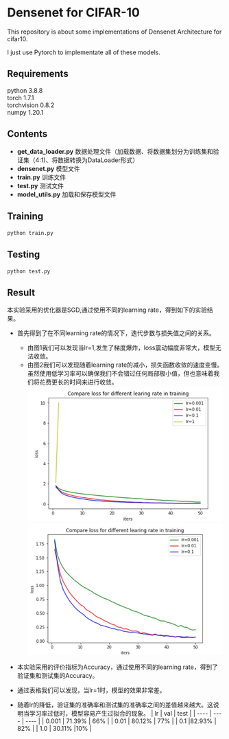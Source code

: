 # Densenet for CIFAR-10
This repository is about some implementations of Densenet Architecture for cifar10.  
  
I just use Pytorch to implementate all of these models.  
  
## Requirements
python        3.8.8  
torch         1.7.1  
torchvision   0.8.2  
numpy         1.20.1  
  
## Contents
- **get_data_loader.py** 数据处理文件（加载数据、将数据集划分为训练集和验证集（4:1)、将数据转换为DataLoader形式）
- **densenet.py** 模型文件
- **train.py** 训练文件
- **test.py** 测试文件
- **model_utils.py** 加载和保存模型文件
  
## Training
  `python train.py`  
    
## Testing
  `python test.py`  
  
## Result
本实验采用的优化器是SGD,通过使用不同的learning rate，得到如下的实验结果。  
- 首先得到了在不同learning rate的情况下，迭代步数与损失值之间的关系。  
  - 由图1我们可以发现当lr=1,发生了梯度爆炸，loss震动幅度非常大，模型无法收敛。  
  - 由图2我们可以发现随着learning rate的减小，损失函数收敛的速度变慢。虽然使用低学习率可以确保我们不会错过任何局部极小值，但也意味着我们将花费更长的时间来进行收敛。    
![image1](https://github.com/mrswang1/Densenet-CIFAR-10/blob/main/loss2.jpg)
![image](https://github.com/mrswang1/Densenet-CIFAR-10/blob/main/loss.jpg) 

- 本实验采用的评价指标为Accuracy，通过使用不同的learning rate，得到了验证集和测试集的Accuracy。  
 - 通过表格我们可以发现，当lr=1时，模型的效果非常差。
 - 随着lr的降低，验证集的准确率和测试集的准确率之间的差值越来越大。这说明当学习率过低时，模型容易产生过拟合的现象。
|  lr     | val | test |
|  ---- | ----  | ----  |
| 0.001 | 71.39% | 66% |
| 0.01  | 80.12% | 77% |
| 0.1   |82.93% | 82% |
| 1.0   | 30.11%  |10%  |
